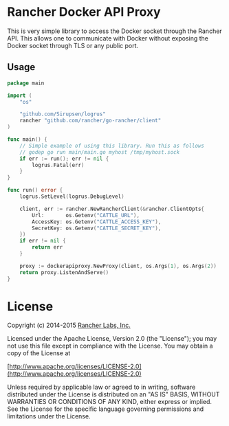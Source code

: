 # Rancher Docker API Proxy

This is very simple library to access the Docker socket through the Rancher API.
This allows one to communicate with Docker without exposing the Docker socket through
TLS or any public port.


## Usage

```go
package main

import (
	"os"

	"github.com/Sirupsen/logrus"
	rancher "github.com/rancher/go-rancher/client"
)

func main() {
	// Simple example of using this library. Run this as follows
	// godep go run main/main.go myhost /tmp/myhost.sock
	if err := run(); err != nil {
		logrus.Fatal(err)
	}
}

func run() error {
	logrus.SetLevel(logrus.DebugLevel)

	client, err := rancher.NewRancherClient(&rancher.ClientOpts{
		Url:       os.Getenv("CATTLE_URL"),
		AccessKey: os.Getenv("CATTLE_ACCESS_KEY"),
		SecretKey: os.Getenv("CATTLE_SECRET_KEY"),
	})
	if err != nil {
		return err
	}

	proxy := dockerapiproxy.NewProxy(client, os.Args(1), os.Args(2))
	return proxy.ListenAndServe()
}
```

# License
Copyright (c) 2014-2015 [Rancher Labs, Inc.](http://rancher.com)

Licensed under the Apache License, Version 2.0 (the "License");
you may not use this file except in compliance with the License.
You may obtain a copy of the License at

[http://www.apache.org/licenses/LICENSE-2.0](http://www.apache.org/licenses/LICENSE-2.0)

Unless required by applicable law or agreed to in writing, software
distributed under the License is distributed on an "AS IS" BASIS,
WITHOUT WARRANTIES OR CONDITIONS OF ANY KIND, either express or implied.
See the License for the specific language governing permissions and
limitations under the License.
